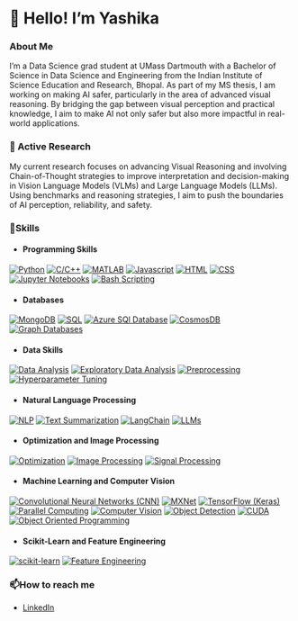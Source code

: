 # 👋 Hello! I’m Yashika

### About Me

I’m a Data Science grad student at UMass Dartmouth with a Bachelor of Science in Data Science and Engineering from the Indian Institute of Science Education and Research, Bhopal. As part of my MS thesis, I am working on making AI safer, particularly in the area of advanced visual reasoning. By bridging the gap between visual perception and practical knowledge, I aim to make AI not only safer but also more impactful in real-world applications.

### 🔭 Active Research
My current research focuses on advancing Visual Reasoning and involving Chain-of-Thought strategies to improve interpretation and decision-making in Vision Language Models (VLMs) and Large Language Models (LLMs). Using benchmarks and reasoning strategies, I aim to push the boundaries of AI perception, reliability, and safety.

### 🌱Skills

- #### Programming Skills
[![Python](https://img.shields.io/badge/Python-green)](https://github.com/yashikapatil27/CodeDaily)
[![C/C++](https://img.shields.io/badge/C/C++-green)](https://github.com/yashikapatil27/CodeDaily)
[![MATLAB](https://img.shields.io/badge/MATLAB-green)](https://github.com/yashikapatil27/VFA-T1-Mapping-using-Derivative-Free-Optimization-techniques)
[![Javascript](https://img.shields.io/badge/Javascript-green)](https://github.com/yashikapatil27/Visualization-of-Mass-Shootings-in-USA)
[![HTML](https://img.shields.io/badge/HTML-green)](https://github.com/yashikapatil27/Visualization-of-Mass-Shootings-in-USA)
[![CSS](https://img.shields.io/badge/CSS-green)](https://github.com/yashikapatil27/Visualization-of-Mass-Shootings-in-USA)
[![Jupyter Notebooks](https://img.shields.io/badge/Jupyter-Notebooks-green)](https://github.com/yashikapatil27/CIS520-High-Performance-Scientific-Computing/tree/main)
[![Bash Scripting](https://img.shields.io/badge/Bash-Scripting-green)](https://github.com/yashikapatil27/CIS520-High-Performance-Scientific-Computing/tree/main)

- #### Databases

[![MongoDB](https://img.shields.io/badge/MongoDB-orange)](https://github.com/yashikapatil27/Calorie-Counter-Application)
[![SQL](https://img.shields.io/badge/SQL-orange)](https://github.com/yashikapatil27/CIS552-Database-Design)
[![Azure SQl Database](https://img.shields.io/badge/Azure_SQL_Database-orange)](https://github.com/yashikapatil27/CIS552-Database-Design)
[![CosmosDB](https://img.shields.io/badge/CosmosDB-orange)](https://github.com/yashikapatil27/CIS552-Database-Design)
[![Graph Databases](https://img.shields.io/badge/Graph_Databases-orange)](https://github.com/yashikapatil27/CIS552-Database-Design)

- #### Data Skills

[![Data Analysis](https://img.shields.io/badge/Data%20Analysis-blue)](https://github.com/yashikapatil27/Calorie-Counter-Application)
[![Exploratory Data Analysis](https://img.shields.io/badge/EDA-blue)](https://github.com/yashikapatil27/Consumer-Complaint-Classification/tree/main)
[![Preprocessing](https://img.shields.io/badge/Preprocessing-blue)](https://github.com/yashikapatil27/Consumer-Complaint-Classification/tree/main)
[![Hyperparameter Tuning](https://img.shields.io/badge/Hyperparameter%20Tuning-blue)](https://github.com/yashikapatil27/Consumer-Complaint-Classification/tree/main)

- #### Natural Language Processing

[![NLP](https://img.shields.io/badge/Natural%20Language%20Processing-yellow)](https://github.com/yashikapatil27/Consumer-Complaint-Classification)
[![Text Summarization](https://img.shields.io/badge/Text%20Summarization-yellow)](https://github.com/yashikapatil27/RAG-vs.-NLP-for-Text-Summarization-Question-Answering)
[![LangChain](https://img.shields.io/badge/LangChain-yellow)](https://github.com/yashikapatil27/RAG-vs.-NLP-for-Text-Summarization-Question-Answering)
[![LLMs](https://img.shields.io/badge/LLMs-yellow)](https://github.com/yashikapatil27/RAG-vs.-NLP-for-Text-Summarization-Question-Answering)

- #### Optimization and Image Processing

[![Optimization](https://img.shields.io/badge/Optimization-cyan)](https://github.com/yashikapatil27/VFA-T1-Mapping-using-Derivative-Free-Optimization-techniques)
[![Image Processing](https://img.shields.io/badge/Image%20Processing-cyan)](https://github.com/yashikapatil27/VFA-T1-Mapping-using-Derivative-Free-Optimization-techniques)
[![Signal Processing](https://img.shields.io/badge/Signal%20Processing-cyan)](https://github.com/yashikapatil27/VFA-T1-Mapping-using-Derivative-Free-Optimization-techniques)

- #### Machine Learning and Computer Vision

[![Convolutional Neural Networks (CNN)](https://img.shields.io/badge/CNN-red)](https://github.com/yashikapatil27/MXNet-Vs.-TensorFlow-A-Comparative-Analysis-for-Intel-Image-Classification)
[![MXNet](https://img.shields.io/badge/MXNet-red)](https://github.com/yashikapatil27/MXNet-Vs.-TensorFlow-A-Comparative-Analysis-for-Intel-Image-Classification)
[![TensorFlow (Keras)](https://img.shields.io/badge/TensorFlow-red)](https://github.com/yashikapatil27/MXNet-Vs.-TensorFlow-A-Comparative-Analysis-for-Intel-Image-Classification)
[![Parallel Computing](https://img.shields.io/badge/Parallel%20Computing-red)](https://github.com/yashikapatil27/Human-Detection-in-Video-with-Parallel-Processing)
[![Computer Vision](https://img.shields.io/badge/Computer%20Vision-red)](https://github.com/yashikapatil27/Computer-Vision)
[![Object Detection](https://img.shields.io/badge/Object%20Detection-red)](https://github.com/yashikapatil27/Human-Detection-in-Video-with-Parallel-Processing)
[![CUDA](https://img.shields.io/badge/CUDA-red)](https://github.com/yashikapatil27/Sign-Language-Recognition/blob/main/Sign_Language_Recognition.ipynb)
[![Object Oriented Programming](https://img.shields.io/badge/Object%20Oriented%20Programming-red)](https://github.com/yashikapatil27/Sign-Language-Recognition/blob/main/Sign_Language_Recognition.ipynb)

- #### Scikit-Learn and Feature Engineering

[![scikit-learn](https://img.shields.io/badge/scikit--learn-purple)](https://github.com/yashikapatil27/Sign-Language-Recognition/blob/main/Sign_Language_Recognition.ipynb)
[![Feature Engineering](https://img.shields.io/badge/Feature%20Engineering-purple)](https://github.com/yashikapatil27/Unsupervised-Learning-on-Chicago-Crime-Dataset)




<!--
### 🏆 Achievements
[![LeetCode badge](https://img.shields.io/badge/LeetCode-Profile-orange?logo=leetcode)](https://leetcode.com/your_username)  
 You can add more badges as needed, like: 
[![LeetCode Problems Solved](https://img.shields.io/badge/Solved_Problems-500%2B-brightgreen)]
-->

### 📫How to reach me

- [LinkedIn](https://www.linkedin.com/in/yashika--patil/)


<!--
**yashikapatil27/yashikapatil27** is a ✨ _special_ ✨ repository because its `README.md` (this file) appears on your GitHub profile.

Here are some ideas to get you started:

- 🔭 I’m currently working on ...
- 🌱 I’m currently learning ...
- 👯 I’m looking to collaborate on ...
- 🤔 I’m looking for help with ...
- 💬 Ask me about ...
- 📫 How to reach me: ...
- 😄 Pronouns: ...
- ⚡ Fun fact: ...
-->
